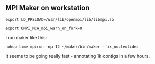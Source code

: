 MPI Maker on workstation
--

	export LD_PRELOAD=/usr/lib/openmpi/lib/libmpi.so

	export OMPI_MCA_mpi_warn_on_fork=0
	
I run maker like this: 

	nohup time mpirun -np 12 ~/maker/bin/maker -fix_nucleotides
	
It seems to be going really fast - annotating 1k contigs in a few hours. 